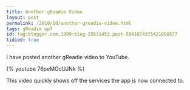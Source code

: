 ```yaml
---
title: Another gReadie Video
layout: post
permalink: /2010/10/another-greadie-video.html
tags: gReadie wp7
id: tag:blogger.com,1999:blog-25631453.post-5041874375421898577
tidied: true
---
```



I have posted another gReadie video to YouTube.

{% youtube 76peMOcUJNk %}

This video quickly shows off the services the app is now connected to.

